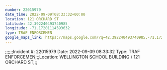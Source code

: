 ```yaml
---
number: 22015979
date_time: 2022-09-09T08:33:32+00:00
location: 121 ORCHARD ST
latitude: 42.392240493740985
longitude: -71.17201114593632
type: TRAF ENFORCEMEN
google_maps_link: https://maps.google.com/?q=42.392240493740985,-71.17201114593632
---
```


;;;;;;Incident #: 22015979  Date: 2022-09-09 08:33:32  Type: TRAF ENFORCEMEN;;;Location: WELLINGTON SCHOOL BUILDING / 121 ORCHARD ST;;;
